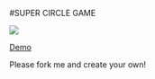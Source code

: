 #SUPER CIRCLE GAME

![](http://cl.ly/image/01262S1B2O1P/Screen%20Shot%202013-11-29%20at%203.14.44%20PM.png)

[Demo](http://jsfiddle.net/rming/z5pvT/)

Please fork me and create your own!
